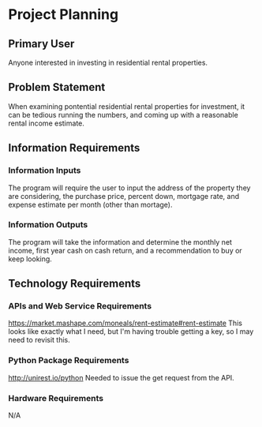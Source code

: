 # Project Planning

## Primary User

Anyone interested in investing in residential rental properties.

## Problem Statement

When examining pontential residential rental properties for investment, it can be tedious running the numbers, and coming up with a reasonable rental income estimate.

## Information Requirements

### Information Inputs

The program will require the user to input the address of the property they are considering, the purchase price, percent down, mortgage rate, and expense estimate per month (other than mortage).

### Information Outputs

The program will take the information and determine the monthly net income, first year cash on cash return, and a recommendation to buy or keep looking.

## Technology Requirements

### APIs and Web Service Requirements

https://market.mashape.com/moneals/rent-estimate#rent-estimate
This looks like exactly what I need, but I'm having trouble getting a key, so I may need to revisit this.

### Python Package Requirements

http://unirest.io/python
Needed to issue the get request from the API.

### Hardware Requirements

N/A
